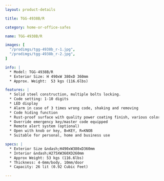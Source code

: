 ```yaml
---
layout: product-details

title: TGG-4938B/R

category: home-or-office-safes

name: TGG-4938B/R

images: [
  "/prodimgs/tgg-4938b_r-1.jpg",
  "/prodimgs/tgg-4938b_r-2.jpg",
]

info: |
  * Model: TGG-4938B/R
  * Exterior Size: H 490xW 380xD 360mm
  * Approx. Weight:  53 kgs (116.6lbs)

features: |
  * Solid steel construction, multiple bolts locking.
  * Code setting: 1-10 digits
  * LED display
  * Alarm in case of 3 times wrong code, shaking and removing
  * Code hiding function
  * Rust-proof surface with quality power coating finish, various colors available
  * Override emergency key/master code equipped
  * Remote alert system (optional)
  * Open with knob or key, B=KEY, R=KNOB
  * Suitable for personal, home and business use

specs: |
  * Exterior Size &ndash;H490xW380xD360mm
  * Interior &ndash;H275XW360XD260mm
  * Approx Weight: 53 kgs (116.6lbs)
  * Thickness: 4-6mm/body, 10mm/door
  * Capacity: 26 lit (0.92 Cubic Feet)

---
```



